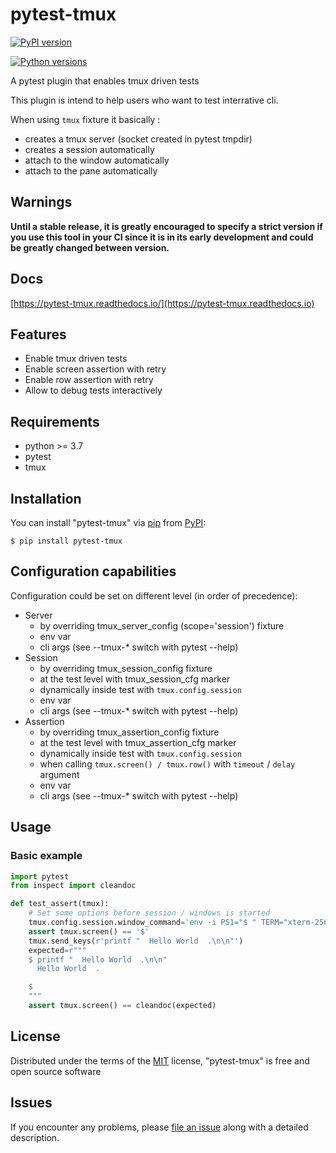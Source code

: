 # pytest-tmux

[![PyPI version](https://img.shields.io/pypi/v/pytest-tmux.svg)](https://pypi.org/project/pytest-tmux)

[![Python versions](https://img.shields.io/pypi/pyversions/pytest-tmux.svg)](https://pypi.org/project/pytest-tmux)

A pytest plugin that enables tmux driven tests

This plugin is intend to help users who want to test interrative cli.

When using `tmux` fixture it basically :

- creates a tmux server (socket created in pytest tmpdir)
- creates a session automatically
- attach to the window automatically
- attach to the pane automatically

## Warnings

**Until a stable release, it is greatly encouraged to specify a strict version if
you use this tool in your CI since it is in its early development and could be
greatly changed between version.**

## Docs

[https://pytest-tmux.readthedocs.io/](https://pytest-tmux.readthedocs.io)

## Features

- Enable tmux driven tests
- Enable screen assertion with retry
- Enable row assertion with retry
- Allow to debug tests interactively

## Requirements

- python >= 3.7
- pytest
- tmux

## Installation

You can install "pytest-tmux" via [pip](https://pypi.org/project/pip/)
from [PyPI](https://pypi.org/project):

    $ pip install pytest-tmux

## Configuration capabilities

Configuration could be set on different level (in order of precedence):

- Server
    - by overriding tmux_server_config (scope='session') fixture
    - env var
    - cli args (see --tmux-* switch with pytest --help)
- Session
    - by overriding tmux_session_config fixture
    - at the test level with tmux_session_cfg marker
    - dynamically inside test with `tmux.config.session`
    - env var
    - cli args (see --tmux-* switch with pytest --help)
- Assertion
    - by overriding tmux_assertion_config fixture
    - at the test level with tmux_assertion_cfg marker
    - dynamically inside test with `tmux.config.session`
    - when calling `tmux.screen() / tmux.row()` with `timeout` / `delay` argument
    - env var
    - cli args (see --tmux-* switch with pytest --help)


## Usage

### Basic example

```python
import pytest
from inspect import cleandoc

def test_assert(tmux):
    # Set some options before session / windows is started
    tmux.config.session.window_command='env -i PS1="$ " TERM="xterm-256color" /usr/bin/env bash --norc --noprofile'
    assert tmux.screen() == '$'
    tmux.send_keys(r'printf "  Hello World  .\n\n"')
    expected=r"""
    $ printf "  Hello World  .\n\n"
      Hello World  .

    $
    """
    assert tmux.screen() == cleandoc(expected)
```

## License

Distributed under the terms of the
[MIT](http://opensource.org/licenses/MIT) license, "pytest-tmux" is free
and open source software

## Issues

If you encounter any problems, please [file an
issue](https://github.com/rockandska/pytest-tmux/issues) along with a
detailed description.
